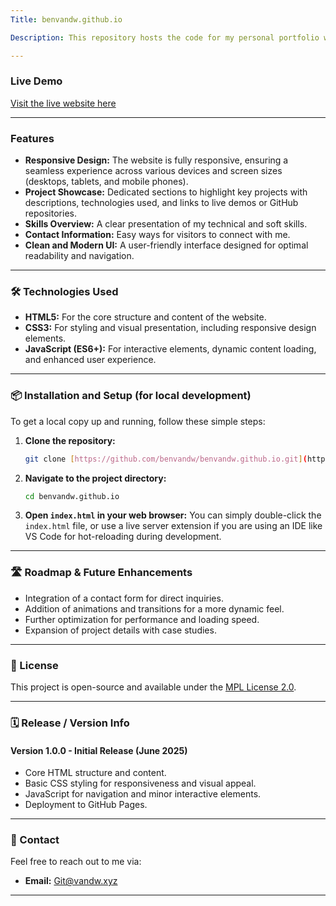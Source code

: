 ```yaml
---
Title: benvandw.github.io

Description: This repository hosts the code for my personal portfolio website, built using **HTML**, **CSS**, and **JavaScript**. This site serves as a showcase for my projects, skills, and experience, providing an interactive and informative platform for visitors to learn more about my work.

---
```


### Live Demo

[Visit the live website here](https://benvandw.github.io/)

---

### Features

* **Responsive Design:** The website is fully responsive, ensuring a seamless experience across various devices and screen sizes (desktops, tablets, and mobile phones).
* **Project Showcase:** Dedicated sections to highlight key projects with descriptions, technologies used, and links to live demos or GitHub repositories.
* **Skills Overview:** A clear presentation of my technical and soft skills.
* **Contact Information:** Easy ways for visitors to connect with me.
* **Clean and Modern UI:** A user-friendly interface designed for optimal readability and navigation.

---

### 🛠️ Technologies Used

* **HTML5:** For the core structure and content of the website.
* **CSS3:** For styling and visual presentation, including responsive design elements.
* **JavaScript (ES6+):** For interactive elements, dynamic content loading, and enhanced user experience.

---

### 📦 Installation and Setup (for local development)

To get a local copy up and running, follow these simple steps:

1.  **Clone the repository:**
    ```bash
    git clone [https://github.com/benvandw/benvandw.github.io.git](https://github.com/benvandw/benvandw.github.io.git)
    ```
2.  **Navigate to the project directory:**
    ```bash
    cd benvandw.github.io
    ```
3.  **Open `index.html` in your web browser:**
    You can simply double-click the `index.html` file, or use a live server extension if you are using an IDE like VS Code for hot-reloading during development.

---

### 🛣️ Roadmap & Future Enhancements

* Integration of a contact form for direct inquiries.
* Addition of animations and transitions for a more dynamic feel.
* Further optimization for performance and loading speed.
* Expansion of project details with case studies.

---

### 📄 License

This project is open-source and available under the [MPL License 2.0](https://github.com/benvandw/benvandw.github.io/blob/main/LICENSE).

---

### 🗓️ Release / Version Info

#### Version 1.0.0 - Initial Release (June 2025)

* Core HTML structure and content.
* Basic CSS styling for responsiveness and visual appeal.
* JavaScript for navigation and minor interactive elements.
* Deployment to GitHub Pages.

---

### 📧 Contact

Feel free to reach out to me via:

* **Email:** Git@vandw.xyz
  
---
